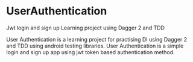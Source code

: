 # UserAuthentication
Jwt login and sign up Learning project using Dagger 2 and TDD

User Authentication is a learning project for practising DI using Dagger 2 and TDD using android testing libraries.
User Authentication is a simple login and sign up app using jwt token based  authentication method.

